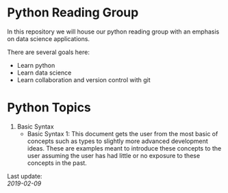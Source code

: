# Python Reading Group

In this repository we will house our python reading group with an emphasis on data science applications.  

There are several goals here:  
* Learn python  
* Learn data science  
* Learn collaboration and version control with git  

# Python Topics
1. Basic Syntax
    * Basic Syntax 1:
        This document gets the user from the most basic of concepts such as types to slightly more advanced development ideas. These are examples meant to introduce these concepts to the user assuming the user has had little or no exposure to these concepts in the past. 

Last update:  
*2019-02-09* 
